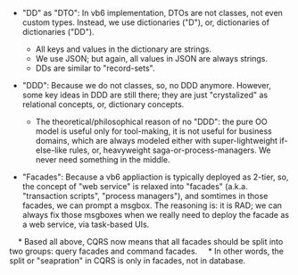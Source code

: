 
- "DD" as "DTO": In vb6 implementation, DTOs are not classes, not even custom types. Instead, we use dictionaries ("D"), or, dictionaries of dictionaries ("DD").       

    * All keys and values in the dictionary are strings.     
    * We use JSON; but again, all values in JSON are always strings.        
    * DDs are similar to "record-sets".
    
- "DDD": Because we do not classes, so, no DDD anymore. However, some key ideas in DDD are still there; they are just "crystalized" as relational concepts, or, dictionary concepts.
    * The theoretical/philosophical reason of no "DDD": the pure OO model is useful only for tool-making, it is not useful for business domains, which are always modeled either with super-lightweight if-else-like rules, or, heavyweight saga-or-process-managers. We never need something in the middle.    
    
- "Facades": Because a vb6 appliaction is typically deployed as 2-tier, so, the concept of "web service" is relaxed into "facades" (a.k.a. "transaction scripts", "process managers"), and somtimes in those facades, we can prompt a msgbox. The reasoning is: it is RAD; we can always fix those msgboxes when we really need to deploy the facade as a web service, via task-based UIs.

    * Based all above, CQRS now means that all facades should be split into two groups: query facades and command facades.     
    * In other words, the split or "seapration" in CQRS is only in facades, not in database.    
 
